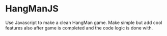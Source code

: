 # HangManJS
Use Javascript to make a clean HangMan game. Make simple but add cool features also after game is completed and the code logic is done with.
